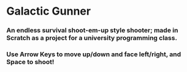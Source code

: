 # Galactic Gunner
### An endless survival shoot-em-up style shooter; made in Scratch as a project for a university programming class.
### Use Arrow Keys to move up/down and face left/right, and Space to shoot!
